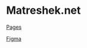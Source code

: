 # Matreshek.net

[Pages](https://studio-yarrr.github.io/website-matresheknet/)

[Figma](https://www.figma.com/file/RjcTQkmXxMT9dLccsXF5y4/%D0%A1%D0%B0%D0%B9%D1%82-%D0%BF%D0%BE%D0%B4%D0%B0%D1%80%D0%BA%D0%BE%D0%B2?type=design&t=fRhmihE8bfHHEUB0-6)
